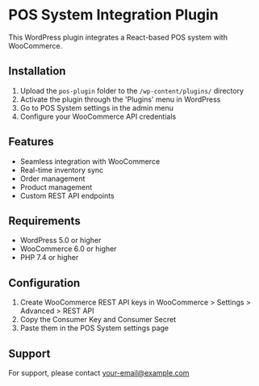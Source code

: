 # POS System Integration Plugin

This WordPress plugin integrates a React-based POS system with WooCommerce.

## Installation

1. Upload the `pos-plugin` folder to the `/wp-content/plugins/` directory
2. Activate the plugin through the 'Plugins' menu in WordPress
3. Go to POS System settings in the admin menu
4. Configure your WooCommerce API credentials

## Features

- Seamless integration with WooCommerce
- Real-time inventory sync
- Order management
- Product management
- Custom REST API endpoints

## Requirements

- WordPress 5.0 or higher
- WooCommerce 6.0 or higher
- PHP 7.4 or higher

## Configuration

1. Create WooCommerce REST API keys in WooCommerce > Settings > Advanced > REST API
2. Copy the Consumer Key and Consumer Secret
3. Paste them in the POS System settings page

## Support

For support, please contact [your-email@example.com](mailto:your-email@example.com)
